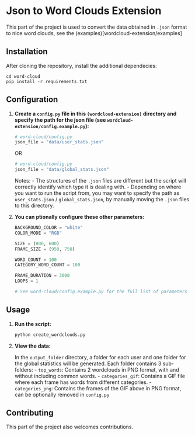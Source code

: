 # Json to Word Clouds Extension

This part of the project is used to convert the data obtained in `.json` format to nice word clouds, see the (examples)[wordcloud-extension/examples]

## Installation

After cloning the repository, install the additional dependecies:

```shell
cd word-cloud
pip install -r requirements.txt
```

## Configuration

1. **Create a `config.py` file in this `(wordcloud-extension)` directory and specify the path for the json file (see `wordcloud-extension/config.example.py`):**

    ```python
    # word-cloud/config.py
    json_file = "data/user_stats.json"
    ```

    OR

    ```python
    # word-cloud/config.py
    json_file = "data/global_stats.json"
    ```

    Notes: 
        - The structures of the `.json` files are different but the script will correctly identify which type it is dealing with.
        - Depending on where you want to run the script from, you may want to specify the path as `user_stats.json` / `global_stats.json`,
        by manually moving the `.json` files to this directory.

2. **You can ptionally configure these other parameters:**

    ```python
    BACKGROUND_COLOR = "white"
    COLOR_MODE = "RGB"

    SIZE = (800, 600)
    FRAME_SIZE = (950, 750)

    WORD_COUNT = 100
    CATEGORY_WORD_COUNT = 100

    FRAME_DURATION = 3000
    LOOPS = 1

    # See word-cloud/config.example.py for the full list of parameters
    ```

## Usage

1. **Run the script:**

   ```sh
   python create_wordclouds.py
   ```

2. **View the data:**

    In the `output_folder` directory, a folder for each user and one folder for the global statistics will be generated.
    Each folder contains 3 sub-folders:
        - `top_words`: Contains 2 wordclouds in PNG format, with and without including common words.
        - `categories_gif`: Contains a GIF file where each frame has words from different categories. 
        - `categories_png`: Contains the frames of the GIF above in PNG format, can be optionally removed in `config.py`

## Contributing

This part of the project also welcomes contributions.
